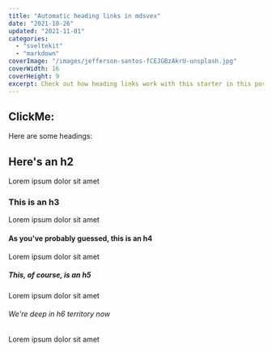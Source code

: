```yaml
---
title: "Automatic heading links in mdsvex"
date: "2021-10-26"
updated: "2021-11-01"
categories: 
  - "sveltekit"
  - "markdown"
coverImage: "/images/jefferson-santos-fCEJGBzAkrU-unsplash.jpg"
coverWidth: 16
coverHeight: 9
excerpt: Check out how heading links work with this starter in this post.
---
```


<script>
	import ClickMe from '$lib/components/ClickMe.svelte'
</script>


## ClickMe:

<ClickMe />

Here are some headings:

## Here's an h2

Lorem ipsum dolor sit amet

### This is an h3

Lorem ipsum dolor sit amet

#### As you've probably guessed, this is an h4

Lorem ipsum dolor sit amet

##### This, of course, is an h5

Lorem ipsum dolor sit amet

###### We're deep in h6 territory now

Lorem ipsum dolor sit amet

